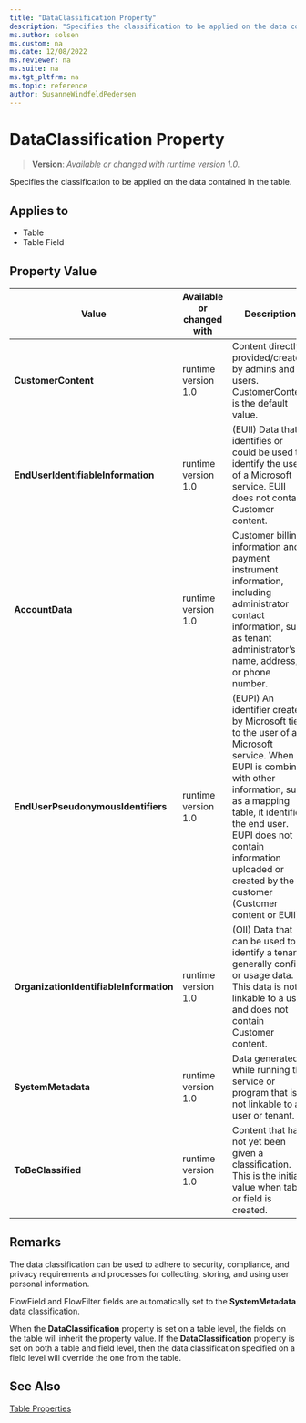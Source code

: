 ```yaml
---
title: "DataClassification Property"
description: "Specifies the classification to be applied on the data contained in the table."
ms.author: solsen
ms.custom: na
ms.date: 12/08/2022
ms.reviewer: na
ms.suite: na
ms.tgt_pltfrm: na
ms.topic: reference
author: SusanneWindfeldPedersen
---
```

[//]: # (START>DO_NOT_EDIT)
[//]: # (IMPORTANT:Do not edit any of the content between here and the END>DO_NOT_EDIT.)
[//]: # (Any modifications should be made in the .xml files in the ModernDev repo.)
# DataClassification Property
> **Version**: _Available or changed with runtime version 1.0._

Specifies the classification to be applied on the data contained in the table.

## Applies to
-   Table
-   Table Field

## Property Value

|Value|Available or changed with|Description|
|-----------|-----------|---------------------------------------|
|**CustomerContent**|runtime version 1.0|Content directly provided/created by admins and users. CustomerContent is the default value.|
|**EndUserIdentifiableInformation**|runtime version 1.0|(EUII) Data that identifies or could be used to identify the user of a Microsoft service. EUII does not contain Customer content.|
|**AccountData**|runtime version 1.0|Customer billing information and payment instrument information, including administrator contact information, such as tenant administrator’s name, address, or phone number.|
|**EndUserPseudonymousIdentifiers**|runtime version 1.0|(EUPI) An identifier created by Microsoft tied to the user of a Microsoft service. When EUPI is combined with other information, such as a mapping table, it identifies the end user. EUPI does not contain information uploaded or created by the customer (Customer content or EUII)|
|**OrganizationIdentifiableInformation**|runtime version 1.0|(OII) Data that can be used to identify a tenant, generally config or usage data. This data is not linkable to a user and does not contain Customer content.|
|**SystemMetadata**|runtime version 1.0|Data generated while running the service or program that is not linkable to a user or tenant.|
|**ToBeClassified**|runtime version 1.0|Content that has not yet been given a classification. This is the initial value when table or field is created.|

[//]: # (IMPORTANT: END>DO_NOT_EDIT)

## Remarks  

The data classification can be used to adhere to security, compliance, and privacy requirements and processes for collecting, storing, and using user personal information.

FlowField and FlowFilter fields are automatically set to the **SystemMetadata** data classification.  

When the **DataClassification** property is set on a table level, the fields on the table will inherit the property value. If the **DataClassification** property is set on both a table and field level, then the data classification specified on a field level will override the one from the table.
  
## See Also
[Table Properties](devenv-table-properties.md) 